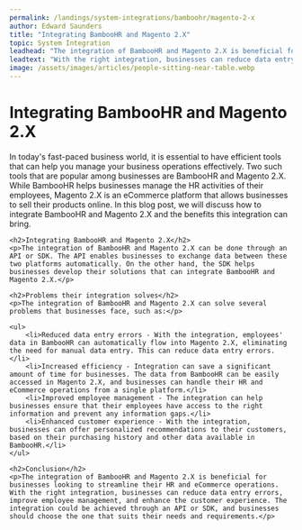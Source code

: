 ```yaml
---
permalink: /landings/system-integrations/bamboohr/magento-2-x
author: Edward Saunders
title: "Integrating BambooHR and Magento 2.X"
topic: System Integration
leadhead: "The integration of BambooHR and Magento 2.X is beneficial for businesses looking to streamline their HR and eCommerce operations"
leadtext: "With the right integration, businesses can reduce data entry errors, improve employee management, and enhance the customer experience. The integration could be achieved through an API or SDK, and businesses should choose the one that suits their needs and requirements."
image: /assets/images/articles/people-sitting-near-table.webp
---
```

<div class="arttext">	<h1>Integrating BambooHR and Magento 2.X</h1>
	<p>In today's fast-paced business world, it is essential to have efficient tools that can help you manage your business operations effectively. Two such tools that are popular among businesses are BambooHR and Magento 2.X. While BambooHR helps businesses manage the HR activities of their employees, Magento 2.X is an eCommerce platform that allows businesses to sell their products online. In this blog post, we will discuss how to integrate BambooHR and Magento 2.X and the benefits this integration can bring.</p>

	<h2>Integrating BambooHR and Magento 2.X</h2>
	<p>The integration of BambooHR and Magento 2.X can be done through an API or SDK. The API enables businesses to exchange data between these two platforms automatically. On the other hand, the SDK helps businesses develop their solutions that can integrate BambooHR and Magento 2.X.</p>

	<h2>Problems their integration solves</h2>
	<p>The integration of BambooHR and Magento 2.X can solve several problems that businesses face, such as:</p>
	
	<ul>
		<li>Reduced data entry errors - With the integration, employees' data in BambooHR can automatically flow into Magento 2.X, eliminating the need for manual data entry. This can reduce data entry errors.</li>
		<li>Increased efficiency - Integration can save a significant amount of time for businesses. The data from BambooHR can be easily accessed in Magento 2.X, and businesses can handle their HR and eCommerce operations from a single platform.</li>
		<li>Improved employee management - The integration can help businesses ensure that their employees have access to the right information and prevent any information gaps.</li>
		<li>Enhanced customer experience - With the integration, businesses can offer personalized recommendations to their customers, based on their purchasing history and other data available in BambooHR.</li>
	</ul>

	<h2>Conclusion</h2>
	<p>The integration of BambooHR and Magento 2.X is beneficial for businesses looking to streamline their HR and eCommerce operations. With the right integration, businesses can reduce data entry errors, improve employee management, and enhance the customer experience. The integration could be achieved through an API or SDK, and businesses should choose the one that suits their needs and requirements.</p>

</div>